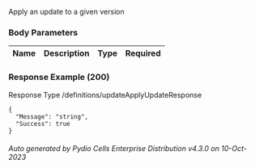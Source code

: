 






 
Apply an update to a given version  


### Body Parameters

Name | Description | Type | Required
---|---|---|---






### Response Example (200)
Response Type /definitions/updateApplyUpdateResponse

```
{
  "Message": "string",
  "Success": true
}
```




###### Auto generated by Pydio Cells Enterprise Distribution v4.3.0 on 10-Oct-2023
